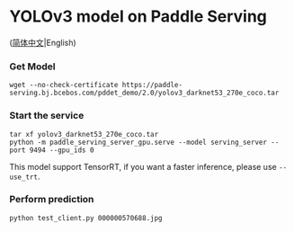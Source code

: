 # YOLOv3 model on Paddle Serving

([简体中文](./README_CN.md)|English)

### Get Model
```
wget --no-check-certificate https://paddle-serving.bj.bcebos.com/pddet_demo/2.0/yolov3_darknet53_270e_coco.tar
```

### Start the service
```
tar xf yolov3_darknet53_270e_coco.tar
python -m paddle_serving_server_gpu.serve --model serving_server --port 9494 --gpu_ids 0
```

This model support TensorRT, if you want a faster inference, please use `--use_trt`.

### Perform prediction
```
python test_client.py 000000570688.jpg
```


